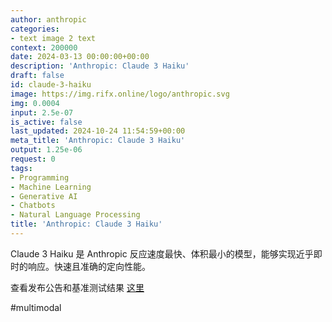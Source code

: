 ```yaml
---
author: anthropic
categories:
- text image 2 text
context: 200000
date: 2024-03-13 00:00:00+00:00
description: 'Anthropic: Claude 3 Haiku'
draft: false
id: claude-3-haiku
image: https://img.rifx.online/logo/anthropic.svg
img: 0.0004
input: 2.5e-07
is_active: false
last_updated: 2024-10-24 11:54:59+00:00
meta_title: 'Anthropic: Claude 3 Haiku'
output: 1.25e-06
request: 0
tags:
- Programming
- Machine Learning
- Generative AI
- Chatbots
- Natural Language Processing
title: 'Anthropic: Claude 3 Haiku'
---
```




Claude 3 Haiku 是 Anthropic 反应速度最快、体积最小的模型，能够实现近乎即时的响应。快速且准确的定向性能。

查看发布公告和基准测试结果 [这里](https://www.anthropic.com/news/claude-3-haiku)

#multimodal


